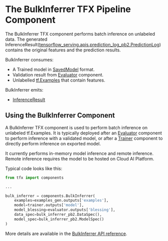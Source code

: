 # The BulkInferrer TFX Pipeline Component

The BulkInferrer TFX component performs batch inference on unlabeled data. The
generated
InferenceResult([tensorflow_serving.apis.prediction_log_pb2.PredictionLog](https://github.com/tensorflow/serving/blob/master/tensorflow_serving/apis/prediction_log.proto))
contains the original features and the prediction results.

BulkInferrer consumes:

*   A Trained model in [SavedModel](https://www.tensorflow.org/guide/saved_model.md) format.
*   Validation result from [Evaluator](https://www.tensorflow.org/tfx/guide/evaluator.md) component.
*   Unlabelled [tf.Examples](https://www.tensorflow.org/tutorials/load_data/tfrecord.md) that contain features.

BulkInferrer emits:

*   [InferenceResult](https://github.com/tensorflow/tfx/blob/master/tfx/types/standard_artifacts.py)

## Using the BulkInferrer Component

A BulkInferrer TFX component is used to perform batch inference on unlabeled
tf.Examples. It is typically deployed after an [Evaluator](https://www.tensorflow.org/tfx/guide/evaluator.md) component
to perform inference with a validated model, or after a [Trainer](https://www.tensorflow.org/tfx/guide/trainer.md)
component to directly perform inference on exported model.

It currently performs in-memory model inference and remote inference.
Remote inference requires the model to be hosted on Cloud AI Platform.

Typical code looks like this:

```python
from tfx import components

...

bulk_inferrer = components.BulkInferrer(
    examples=examples_gen.outputs['examples'],
    model=trainer.outputs['model'],
    model_blessing=evaluator.outputs['blessing'],
    data_spec=bulk_inferrer_pb2.DataSpec(),
    model_spec=bulk_inferrer_pb2.ModelSpec()
)
```

More details are available in the
[BulkInferrer API reference](https://www.tensorflow.org/tfx/api_docs/python/tfx/components/BulkInferrer).
